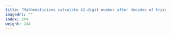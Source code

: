 ```yaml
---
title: "Mathematicians calculate 42-digit number after decades of trying"
imageUrl: ""
index: 244
weight: 244
---
```

